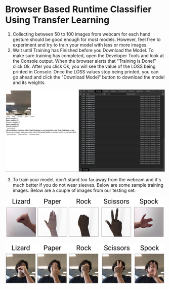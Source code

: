 # Browser Based Runtime Classifier Using Transfer Learning

1. Collecting between 50 to 100 images from webcam for each hand gesture should be good enough for most models. However, feel free to experiment and try to train your model with less or more images. 
2. Wait until Training has Finished before you Download the Model. To make sure training has completed, open the Developer Tools and look at the Console output. When the browser alerts that "Training is Done!" click Ok. After you click Ok, you will see the value of the LOSS being printed in Console. Once the LOSS values stop being printed, you can go ahead and click the "Download Model" button to download the model and its weights.

![alt tag](https://github.com/zubair20/Browser-Based-Runtime-Classifier-Using-Transfer-Learning/blob/main/3.png)

3. To train your model, don't stand too far away from the webcam and it's much better if you do not wear sleeves. Below are some sample training images. Below are a couple of images from our testing set:


![alt tag](https://github.com/zubair20/Browser-Based-Runtime-Classifier-Using-Transfer-Learning/blob/main/1.png)


![alt tag](https://github.com/zubair20/Browser-Based-Runtime-Classifier-Using-Transfer-Learning/blob/main/2.png)

